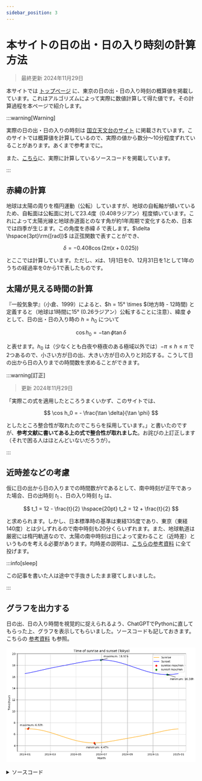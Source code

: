 ```yaml
---
sidebar_position: 3
---
```


# 本サイトの日の出・日の入り時刻の計算方法

> 最終更新 2024年11月29日

本サイトでは [トップページ](https://kacchan-next.vercel.app/) に、東京の日の出・日の入り時刻の概算値を掲載しています。これはアルゴリズムによって実際に数値計算して得た値です。その計算過程を本ページで紹介します。

:::warning[Warning]

実際の日の出・日の入りの時刻は [国立天文台のサイト](https://eco.mtk.nao.ac.jp/koyomi/dni/) に掲載されています。このサイトでは概算値を計算しているので、実際の値から数分〜10分程度ずれていることがあります。あくまで参考までに。

また、[こちら](https://github.com/random776/kacchan_next/blob/main/src/app/Basic/hinode.tsx)に、実際に計算しているソースコードを掲載しています。

:::

## 赤緯の計算

地球は太陽の周りを楕円運動（公転）していますが、地球の自転軸が傾いているため、自転面は公転面に対して23.4度（0.408ラジアン）程度傾いています。これによって太陽光線と地球赤道面とのなす角が約1年周期で変化するため、日本では四季が生じます。この角度を赤緯 $\delta$ で表します。$\delta \hspace{3pt}\rm{[rad]}$ は正弦関数で表すことができ、

$$
 \delta = -0.408 \cos \left(2 \pi \left(x + 0.025 \right)\right)
$$

とここでは計算しています。ただし、$x$は、1月1日を0、12月31日を1として1年のうちの経過率を0から1で表したものです。

## 太陽が見える時間の計算

『一般気象学』（小倉、1999）によると、$h = 15° \times $(地方時 - 12時間) と定義すると（地球は1時間に15° (0.26ラジアン）公転することに注意）、緯度 $\phi$ として、日の出・日の入り時の $h = h_0$ について

$$
    \cos h_0 = - \tan \phi \tan \delta
$$

と表せます。$h_0$ は（少なくとも白夜や極夜のある極域以外では）$-\pi \le h \le \pi$ で2つあるので、小さい方が日の出、大きい方が日の入りと対応する。こうして日の出から日の入りまでの時間数を求めることができます。

:::warning[訂正]

> 更新 2024年11月29日

「実際この式を適用したところうまくいかず、このサイトでは、

$$
    \cos h_0 = - \frac{\tan \delta}{\tan \phi}
$$

としたところ整合性が取れたのでこちらを採用しています。」と書いたのですが、**参考文献に書いてある上の式で整合性が取れました**。お詫びの上訂正します（それで困る人はほとんどいないだろうが）。

:::

## 近時差などの考慮

仮に日の出から日の入りまでの時間数が$t$であるとして、南中時刻が正午であった場合、日の出時刻 $t_1$ 、日の入り時刻 $t_2$ は、

$$
    t_1 = 12 - \frac{t}{2} \hspace{20pt} t_2 = 12 + \frac{t}{2}
$$

と求められます。しかし、日本標準時の基準は東経135度であり、東京（東経140度）とは少しずれるので南中時刻も20分くらいずれます。また、地球軌道は厳密には楕円軌道なので、太陽の南中時刻は日によって変わること（近時差）というものを考える必要があります。均時差の説明は、[こちらの参考資料](https://www.nao.ac.jp/faq/a0107.html) に全て投げます。

:::info[sleep]

この記事を書いた人は途中で手抜きしたまま寝てしまいました。

:::

## グラフを出力する

日の出、日の入り時間を視覚的に捉えられるよう、ChatGPTでPythonに直してもらった上、グラフを表示してもらいました。ソースコードも記しておきます。こちらの [参考資料](https://eco.mtk.nao.ac.jp/koyomi/wiki/C6FCA4CEBDD0C6FEA4EAA4C8C6EEC3E62FC6FCA4CEBDD0C6FEA4EAA4CEB5A8C0E1CAD1B2BD.html) も参照。

![graph](./img/sunrise.png)

<details>
  <summary>ソースコード</summary>
  ``` python title="sunrise.py"
import numpy as np
import matplotlib.pyplot as plt
from datetime import datetime, timedelta

def calculate_sun_times(year):
    """ 指定した年の各日の日の出・日の入り時刻を計算 """
    start_date = datetime(year, 1, 1)
    end_date = datetime(year, 12, 31)
    days = (end_date - start_date).days + 1

    dates = []
    hinode_times = []
    hinoiri_times = []

    for day in range(days):
        current_date = start_date + timedelta(days=day)
        dates.append(current_date)

        # 日の出・日の入りの計算
        percentage = (day + 1) / days  # 年度の進行度
        delta = -0.408 * np.cos(2 * np.pi * (percentage + 0.025))  # 赤緯
        cosh = (- np.tan(0.623)) * np.tan(delta)  # 太陽高度
        h = (2 * np.arccos(cosh) * 360) / (2 * np.pi * 15)  # 昼の長さ [時間]

        # 近時差補正
        x = 2 * np.pi * (percentage - 81 / 365)
        kinjisa = (9.87 * np.sin(2 * x) - 7.53 * np.cos(x) - 1.5 * np.sin(x)) / 60  # 近時差 [時間]

        # 日の出・日の入り時刻
        hinode = 12 - 1 / 3 - kinjisa - h / 2
        hinoiri = 12 - 1 / 3 - kinjisa + h / 2

        # 保存（時刻をそのまま記録）
        hinode_times.append(hinode)
        hinoiri_times.append(hinoiri)

    return dates, hinode_times, hinoiri_times

def plot_sun_times(year):
    """ 日の出・日の入り時刻をプロット """
    dates, hinode_times, hinoiri_times = calculate_sun_times(year)

    # 最大値・最小値の計算
    max_hinode = max(hinode_times)
    min_hinode = min(hinode_times)
    max_hinoiri = max(hinoiri_times)
    min_hinoiri = min(hinoiri_times)

    max_hinode_date = dates[hinode_times.index(max_hinode)]
    min_hinode_date = dates[hinode_times.index(min_hinode)]
    max_hinoiri_date = dates[hinoiri_times.index(max_hinoiri)]
    min_hinoiri_date = dates[hinoiri_times.index(min_hinoiri)]

    # プロット作成
    plt.figure(figsize=(10, 6))
    plt.plot(dates, hinode_times, label="Sunrise", color="orange")
    plt.plot(dates, hinoiri_times, label="Sunset", color="blue")

    # 最大・最小点のプロット
    plt.scatter([max_hinode_date, min_hinode_date], [max_hinode, min_hinode], color="red", label="sunrise max/min")
    plt.scatter([max_hinoiri_date, min_hinoiri_date], [max_hinoiri, min_hinoiri], color="green", label="sunset max/min")

    # 注釈を追加
    plt.annotate(f"maximum: {max_hinode:.2f}h", (max_hinode_date, max_hinode), xytext=(-30, 10),
                 textcoords="offset points", arrowprops=dict(arrowstyle="->"))
    plt.annotate(f"minimum: {min_hinode:.2f}h", (min_hinode_date, min_hinode), xytext=(-30, -20),
                 textcoords="offset points", arrowprops=dict(arrowstyle="->"))
    plt.annotate(f"maximum: {max_hinoiri:.2f}h", (max_hinoiri_date, max_hinoiri), xytext=(10, 10),
                 textcoords="offset points", arrowprops=dict(arrowstyle="->"))
    plt.annotate(f"minimum: {min_hinoiri:.2f}h", (min_hinoiri_date, min_hinoiri), xytext=(10, -20),
                 textcoords="offset points", arrowprops=dict(arrowstyle="->"))

    # グラフ設定
    plt.title(f"Time of sunrise and sunset (Tokyo)")
    plt.ylim(3, 20)
    plt.xlabel("Month")
    plt.ylabel("Time(hour)")
    plt.legend()
    plt.grid(True)
    plt.tight_layout()
    plt.show()

# 使用例
plot_sun_times(2024)
  ```
</details>



## 参考資料

- 小倉義光(1999).一般気象学（第2版補訂版）. 東京大学出版会.

- 国立天文台. 太陽の南中時刻は日によって変わるの？. [https://www.nao.ac.jp/faq/a0107.html](https://www.nao.ac.jp/faq/a0107.html) .

- 国立天文台. 暦Wiki/日の出入りの季節変化. [https://eco.mtk.nao.ac.jp/koyomi/wiki/C6FCA4CEBDD0C6FEA4EAA4C8C6EEC3E62FC6FCA4CEBDD0C6FEA4EAA4CEB5A8C0E1CAD1B2BD.html](https://eco.mtk.nao.ac.jp/koyomi/wiki/C6FCA4CEBDD0C6FEA4EAA4C8C6EEC3E62FC6FCA4CEBDD0C6FEA4EAA4CEB5A8C0E1CAD1B2BD.html)
